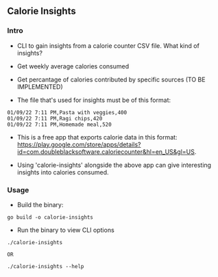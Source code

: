 ## Calorie Insights

### Intro

* CLI to gain insights from a calorie counter CSV file. What kind of insights?

* Get weekly average calories consumed 
* Get percantage of calories contributed by specific sources (TO BE IMPLEMENTED)

* The file that's used for insights must be of this format:

```
01/09/22 7:11 PM,Pasta with veggies,400
01/09/22 7:11 PM,Ragi chips,420
01/09/22 7:11 PM,Homemade meal,520
```

* This is a free app that exports calorie data in this format: https://play.google.com/store/apps/details?id=com.doubleblacksoftware.caloriecounter&hl=en_US&gl=US.

* Using 'calorie-insights' alongside the above app can give interesting insights into calories consumed.

### Usage

* Build the binary:

```
go build -o calorie-insights

```

* Run the binary to view CLI options

```
./calorie-insights 

OR 

./calorie-insights --help
```
